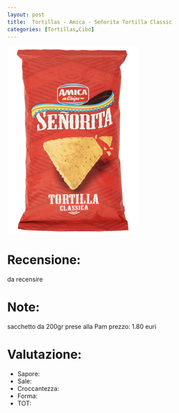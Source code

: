 ```yaml
---
layout: post
title:  Tortillas - Amica - Señorita Tortilla Classic
categories: [Tortillas,Cibo]
---
```


<img src="../images/tortillas/amica.jpeg"  width="300">

# Recensione:

da recensire

# Note:

sacchetto da 200gr
prese alla Pam
prezzo: 1.80 euri

# Valutazione:

- Sapore:
- Sale:
- Croccantezza:
- Forma:
- TOT:
